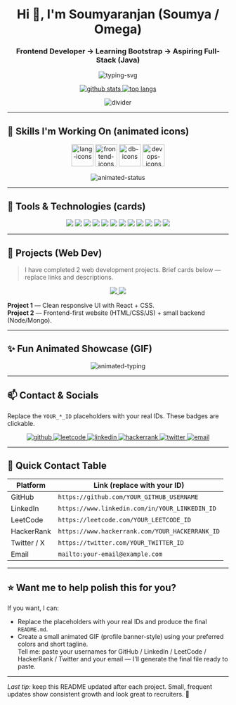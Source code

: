 <!-- README.md for Soumyaranjan (replace placeholders with your usernames/IDs) -->

<!-- HERO -->
<h1 align="center">
  Hi 👋, I'm Soumyaranjan (Soumya / Omega)
</h1>
<h3 align="center">Frontend Developer → Learning Bootstrap → Aspiring Full-Stack (Java)</h3>

<p align="center">
  <img src="https://readme-typing-svg.herokuapp.com?color=00FFDA&size=28&center=true&width=720&lines=Frontend+Developer+|+React+|+HTML+CSS+JS;Learning+Bootstrap+%26+Full+Stack+Java;Building+clean+UI+%2B+practical+projects" alt="typing-svg"/>
</p>

<p align="center">
  <a href="https://github.com/YOUR_GITHUB_USERNAME">
    <img src="https://github-readme-stats.vercel.app/api?username=YOUR_GITHUB_USERNAME&show_icons=true&theme=tokyonight&count_private=true" alt="github stats" />
  </a>
  <a href="https://github.com/YOUR_GITHUB_USERNAME">
    <img src="https://github-readme-stats.vercel.app/api/top-langs/?username=YOUR_GITHUB_USERNAME&layout=compact&theme=tokyonight" alt="top langs" />
  </a>
</p>

<!-- ANIMATED DIVIDER (SVG wave) -->
<p align="center">
  <img src="https://raw.githubusercontent.com/andreasbm/readme/master/assets/lines/colored.png" alt="divider" />
</p>

---

## 🔭 Skills I'm Working On (animated icons)
<p align="center">
  <!-- Programming -->
  <img height="50" src="https://skillicons.dev/icons?i=c,cpp,java,js" alt="lang-icons" />
  <!-- Frontend -->
  <img height="50" src="https://skillicons.dev/icons?i=html,css,react,bootstrap" alt="frontend-icons" />
  <!-- Databases -->
  <img height="50" src="https://skillicons.dev/icons?i=mongodb,mysql" alt="db-icons" />
  <!-- DevOps / Cloud -->
  <img height="50" src="https://skillicons.dev/icons?i=docker,kubernetes,aws,gcp" alt="devops-icons" />
</p>

<p align="center">
  <!-- Animated progress-like GIF badges (replace YOUR_GITHUB_USERNAME if you host a GIF) -->
  <img src="https://readme-typing-svg.herokuapp.com?font=Fira+Code&size=18&duration=4000&pause=1000&color=AAAAAA&center=true&width=720&lines=2+Web+Projects+Completed%3A+2;Currently%3A+Learning+Bootstrap+%26+Full+Stack+Topics" alt="animated-status" />
</p>

---

## 🔧 Tools & Technologies (cards)
<p align="center">
  <img src="https://img.shields.io/badge/HTML5-E34F26?logo=html5&logoColor=fff&style=for-the-badge" />
  <img src="https://img.shields.io/badge/CSS3-1572B6?logo=css3&logoColor=fff&style=for-the-badge" />
  <img src="https://img.shields.io/badge/JavaScript-F7DF1E?logo=javascript&logoColor=000&style=for-the-badge" />
  <img src="https://img.shields.io/badge/React-20232A?logo=react&logoColor=61DAFB&style=for-the-badge" />
  <img src="https://img.shields.io/badge/Bootstrap-563D7C?logo=bootstrap&logoColor=fff&style=for-the-badge" />
  <img src="https://img.shields.io/badge/Node.js-339933?logo=node.js&logoColor=fff&style=for-the-badge" />
  <img src="https://img.shields.io/badge/MongoDB-47A248?logo=mongodb&logoColor=fff&style=for-the-badge" />
  <img src="https://img.shields.io/badge/MySQL-4479A1?logo=mysql&logoColor=fff&style=for-the-badge" />
  <img src="https://img.shields.io/badge/Docker-2496ED?logo=docker&logoColor=fff&style=for-the-badge" />
  <img src="https://img.shields.io/badge/Kubernetes-326CE5?logo=kubernetes&logoColor=fff&style=for-the-badge" />
  <img src="https://img.shields.io/badge/AWS-232F3E?logo=amazonaws&logoColor=FF9900&style=for-the-badge" />
  <img src="https://img.shields.io/badge/GCP-4285F4?logo=googlecloud&logoColor=fff&style=for-the-badge" />
</p>

---

## 🧩 Projects (Web Dev)
> I have completed 2 web development projects. Brief cards below — replace links and descriptions.

<p align="center">
  <a href="https://github.com/YOUR_GITHUB_USERNAME/project-1" target="_blank">
    <img src="https://img.shields.io/badge/Project-1-00A8E8?logo=github&style=for-the-badge" />
  </a>
  <a href="https://github.com/YOUR_GITHUB_USERNAME/project-2" target="_blank">
    <img src="https://img.shields.io/badge/Project-2-FF6B6B?logo=github&style=for-the-badge" />
  </a>
</p>

**Project 1** — Clean responsive UI with React + CSS.  
**Project 2** — Frontend-first website (HTML/CSS/JS) + small backend (Node/Mongo).

---

## ✨ Fun Animated Showcase (GIF)
<p align="center">
  <!-- This is an example animated SVG-like badge that changes text (typing) -->
  <img src="https://readme-typing-svg.herokuapp.com?font=Fira+Code&size=20&duration=3000&pause=1000&color=61DAFB&center=true&width=700&lines=Designing+pixel+perfect+UI;Learning+back-end+essentials;Practicing+DSA+everyday" alt="animated-typing" />
</p>

---

## 📫 Contact & Socials
Replace the `YOUR_*_ID` placeholders with your real IDs. These badges are clickable.

<p align="center">
  <a href="https://github.com/YOUR_GITHUB_USERNAME" target="_blank">
    <img src="https://img.shields.io/badge/GitHub-%23121011.svg?logo=github&logoColor=white&style=for-the-badge" alt="github" />
  </a>
  <a href="https://leetcode.com/YOUR_LEETCODE_ID" target="_blank">
    <img src="https://img.shields.io/badge/LeetCode-%230E1111.svg?logo=leetcode&logoColor=FFF&style=for-the-badge" alt="leetcode" />
  </a>
  <a href="https://www.linkedin.com/in/YOUR_LINKEDIN_ID" target="_blank">
    <img src="https://img.shields.io/badge/LinkedIn-%230A66C2.svg?logo=linkedin&logoColor=white&style=for-the-badge" alt="linkedin" />
  </a>
  <a href="https://www.hackerrank.com/YOUR_HACKERRANK_ID" target="_blank">
    <img src="https://img.shields.io/badge/HackerRank-%232EA44F.svg?logo=hackerrank&logoColor=white&style=for-the-badge" alt="hackerrank" />
  </a>
  <a href="https://twitter.com/YOUR_TWITTER_ID" target="_blank">
    <img src="https://img.shields.io/badge/Twitter-%231DA1F2.svg?logo=twitter&logoColor=white&style=for-the-badge" alt="twitter" />
  </a>
  <a href="mailto:your-email@example.com" target="_blank">
    <img src="https://img.shields.io/badge/Email-%23D14836.svg?logo=gmail&logoColor=white&style=for-the-badge" alt="email" />
  </a>
</p>

---

## 📌 Quick Contact Table
| Platform | Link (replace with your ID) |
|---|---|
| GitHub | `https://github.com/YOUR_GITHUB_USERNAME` |
| LinkedIn | `https://www.linkedin.com/in/YOUR_LINKEDIN_ID` |
| LeetCode | `https://leetcode.com/YOUR_LEETCODE_ID` |
| HackerRank | `https://www.hackerrank.com/YOUR_HACKERRANK_ID` |
| Twitter / X | `https://twitter.com/YOUR_TWITTER_ID` |
| Email | `mailto:your-email@example.com` |

---

## ⭐ Want me to help polish this for you?
If you want, I can:
- Replace the placeholders with your real IDs and produce the final `README.md`.  
- Create a small animated GIF (profile banner-style) using your preferred colors and short tagline.  
Tell me: paste your usernames for GitHub / LinkedIn / LeetCode / HackerRank / Twitter and your email — I'll generate the final file ready to paste.

---

_Last tip:_ keep this README updated after each project. Small, frequent updates show consistent growth and look great to recruiters. 🚀
